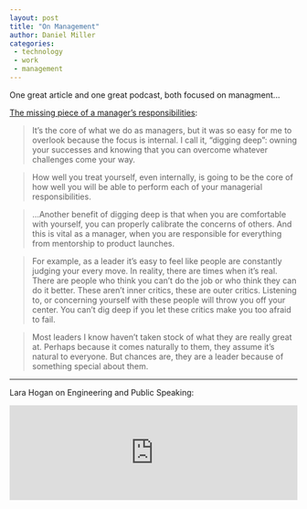```yaml
---
layout: post
title: "On Management"
author: Daniel Miller
categories:
 - technology
 - work
 - management
---
```


One great article and one great podcast, both focused on managment...

[The missing piece of a manager’s responsibilities](https://medium.com/@uicynthia/the-missing-piece-of-a-managers-responsibilities-bc64fa2678a1):

> It’s the core of what we do as managers, but it was so easy for me to overlook because the focus is internal. I call it, “digging deep”: owning your successes and knowing that you can overcome whatever challenges come your way.

> How well you treat yourself, even internally, is going to be the core of how well you will be able to perform each of your managerial responsibilities.

> ...Another benefit of digging deep is that when you are comfortable with yourself, you can properly calibrate the concerns of others. And this is vital as a manager, when you are responsible for everything from mentorship to product launches.

> For example, as a leader it’s easy to feel like people are constantly judging your every move. In reality, there are times when it’s real. There are people who think you can’t do the job or who think they can do it better. These aren’t inner critics, these are outer critics. Listening to, or concerning yourself with these people will throw you off your center. You can’t dig deep if you let these critics make you too afraid to fail.

> Most leaders I know haven’t taken stock of what they are really great at. Perhaps because it comes naturally to them, they assume it’s natural to everyone. But chances are, they are a leader because of something special about them.

---

Lara Hogan on Engineering and Public Speaking:

<iframe width="100%" height="166" scrolling="no" frameborder="no" src="https://w.soundcloud.com/player/?url=https%3A//api.soundcloud.com/tracks/308782175&amp;color=ff5500"></iframe>

